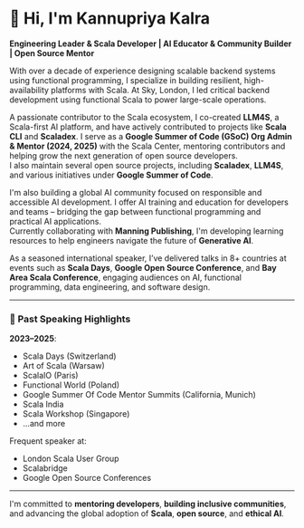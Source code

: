 # 👋 Hi, I'm Kannupriya Kalra

**Engineering Leader & Scala Developer | AI Educator & Community Builder | Open Source Mentor**

With over a decade of experience designing scalable backend systems using functional programming, I specialize in building resilient, high-availability platforms with Scala. At Sky, London, I led critical backend development using functional Scala to power large-scale operations.

A passionate contributor to the Scala ecosystem, I co-created **LLM4S**, a Scala-first AI platform, and have actively contributed to projects like **Scala CLI** and **Scaladex**. I serve as a **Google Summer of Code (GSoC) Org Admin & Mentor (2024, 2025)** with the Scala Center, mentoring contributors and helping grow the next generation of open source developers.  
I also maintain several open source projects, including **Scaladex**, **LLM4S**, and various initiatives under **Google Summer of Code**.

I'm also building a global AI community focused on responsible and accessible AI development. I offer AI training and education for developers and teams – bridging the gap between functional programming and practical AI applications.  
Currently collaborating with **Manning Publishing**, I'm developing learning resources to help engineers navigate the future of **Generative AI**.

As a seasoned international speaker, I’ve delivered talks in 8+ countries at events such as **Scala Days**, **Google Open Source Conference**, and **Bay Area Scala Conference**, engaging audiences on AI, functional programming, data engineering, and software design.

---

### 🎤 Past Speaking Highlights

**2023–2025**:  
- Scala Days (Switzerland)  
- Art of Scala (Warsaw)  
- ScalaIO (Paris)  
- Functional World (Poland)  
- Google Summer Of Code Mentor Summits (California, Munich)  
- Scala India  
- Scala Workshop (Singapore)  
- ...and more

Frequent speaker at:  
- London Scala User Group  
- Scalabridge  
- Google Open Source Conferences

---

I'm committed to **mentoring developers**, **building inclusive communities**, and advancing the global adoption of **Scala**, **open source**, and **ethical AI**.
